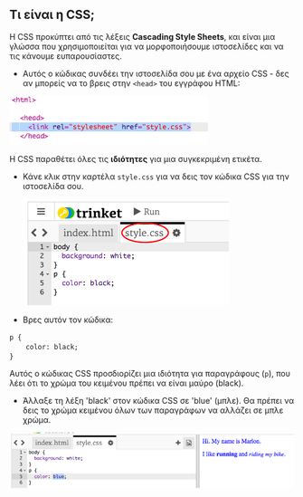 ## Τι είναι η CSS;

Η CSS προκύπτει από τις λέξεις **Cascading Style Sheets**, και είναι μια γλώσσα που χρησιμοποιείται για να μορφοποιήσουμε ιστοσελίδες και να τις κάνουμε ευπαρουσίαστες.

+ Αυτός ο κώδικας συνδέει την ιστοσελίδα σου με ένα αρχείο CSS - δες αν μπορείς να το βρεις στην `<head>` του εγγράφου HTML:

![screenshot](images/birthday-css-link.png)

Η CSS παραθέτει όλες τις **ιδιότητες** για μια συγκεκριμένη ετικέτα.

+ Κάνε κλικ στην καρτέλα `style.css` για να δεις τον κώδικα CSS για την ιστοσελίδα σου.
    
    ![screenshot](images/birthday-css-tab.png)

+ Βρες αυτόν τον κώδικα:

```html
p {
    color: black;
}
```

Αυτός ο κώδικας CSS προσδιορίζει μια ιδιότητα για παραγράφους (`p`), που λέει ότι το χρώμα του κειμένου πρέπει να είναι μαύρο (black).

+ Άλλαξε τη λέξη 'black' στον κώδικα CSS σε 'blue' (μπλε). Θα πρέπει να δεις το χρώμα κειμένου όλων των παραγράφων να αλλάζει σε μπλε χρώμα.

![screenshot](images/birthday-edit-css.png)